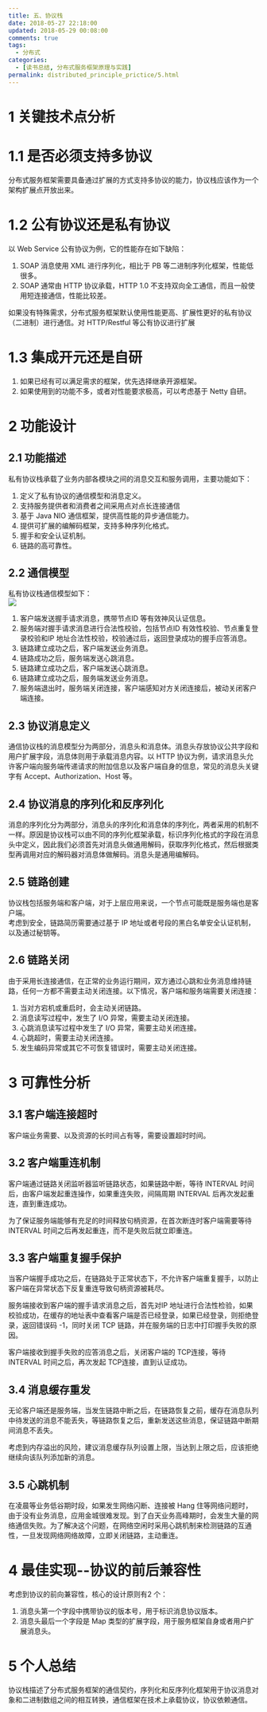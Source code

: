 ```yaml
---
title: 五、协议栈
date: 2018-05-27 22:18:00
updated: 2018-05-29 00:08:00
comments: true
tags:
  - 分布式
categories: 
  - [读书总结, 分布式服务框架原理与实践]
permalink: distributed_principle_prictice/5.html    
---
```


# 1 关键技术点分析

# 1.1 是否必须支持多协议

分布式服务框架需要具备通过扩展的方式支持多协议的能力，协议栈应该作为一个架构扩展点开放出来。

# 1.2 公有协议还是私有协议

以 Web Service 公有协议为例，它的性能存在如下缺陷：  
1. SOAP 消息使用 XML 进行序列化，相比于 PB 等二进制序列化框架，性能低很多。
2. SOAP 通常由 HTTP 协议承载，HTTP 1.0 不支持双向全工通信，而且一般使用短连接通信，性能比较差。

如果没有特殊需求，分布式服务框架默认使用性能更高、扩展性更好的私有协议（二进制）进行通信。对 HTTP/Restful 等公有协议进行扩展

# 1.3 集成开元还是自研

1. 如果已经有可以满足需求的框架，优先选择继承开源框架。
2. 如果使用到的功能不多，或者对性能要求极高，可以考虑基于 Netty 自研。

# 2 功能设计

## 2.1 功能描述

私有协议栈承载了业务内部各模块之间的消息交互和服务调用，主要功能如下：  
1. 定义了私有协议的通信模型和消息定义。
2. 支持服务提供者和消费者之间采用点对点长连接通信
3. 基于 Java NIO 通信框架，提供高性能的异步通信能力。
4. 提供可扩展的编解码框架，支持多种序列化格式。
5. 握手和安全认证机制。
6. 链路的高可靠性。

## 2.2 通信模型

私有协议栈通信模型如下：  
![][1]  
  
1. 客户端发送握手请求消息，携带节点ID 等有效神风认证信息。
2. 服务端对握手请求消息进行合法性校验，包括节点ID 有效性校验、节点重复登录校验和IP 地址合法性校验，校验通过后，返回登录成功的握手应答消息。
3. 链路建立成功之后，客户端发送业务消息。
4. 链路成功之后，服务端发送心跳消息。
5. 链路建立成功之后，客户端发送心跳消息。
6. 链路建立成功之后，服务端发送业务消息。
7. 服务端退出时，服务端关闭连接，客户端感知对方关闭连接后，被动关闭客户端连接。

## 2.3 协议消息定义

通信协议栈的消息模型分为两部分，消息头和消息体。消息头存放协议公共字段和用户扩展字段，消息体则用于承载消息内容。以 HTTP 协议为例，请求消息头允许客户端向服务端传递请求的附加信息以及客户端自身的信息，常见的消息头关键字有 Accept、Authorization、Host 等。

## 2.4 协议消息的序列化和反序列化

消息的序列化分为两部分，消息头的序列化和消息体的序列化，两者采用的机制不一样。原因是协议栈可以由不同的序列化框架承载，标识序列化格式的字段在消息头中定义，因此我们必须首先对消息头做通用解码，获取序列化格式，然后根据类型再调用对应的解码器对消息体做解码。消息头是通用编解码。

## 2.5 链路创建

协议栈包括服务端和客户端，对于上层应用来说，一个节点可能既是服务端也是客户端。  
考虑到安全，链路简历需要通过基于 IP 地址或者号段的黑白名单安全认证机制，以及通过秘钥等。

## 2.6 链路关闭

由于采用长连接通信，在正常的业务运行期间，双方通过心跳和业务消息维持链路，任何一方都不需要主动关闭连接。以下情况，客户端和服务端需要关闭连接：  
1. 当对方宕机或重启时，会主动关闭链路。
2. 消息读写过程中，发生了 I/O 异常，需要主动关闭连接。
3. 心跳消息读写过程中发生了 I/O 异常，需要主动关闭连接。
4. 心跳超时，需要主动关闭连接。
5. 发生编码异常或其它不可恢复错误时，需要主动关闭连接。

# 3 可靠性分析

## 3.1 客户端连接超时

客户端业务需要、以及资源的长时间占有等，需要设置超时时间。

## 3.2 客户端重连机制

客户端通过链路关闭监听器监听链路状态，如果链路中断，等待 INTERVAL 时间后，由客户端发起重连操作，如果重连失败，间隔周期 INTERVAL 后再次发起重连，直到重连成功。  
  
为了保证服务端能够有充足的时间释放句柄资源，在首次断连时客户端需要等待 INTERVAL 时间之后再发起重连，而不是失败后就立即重连。

## 3.3 客户端重复握手保护

当客户端握手成功之后，在链路处于正常状态下，不允许客户端重复握手，以防止客户端在异常状态下反复重连导致句柄资源被耗尽。  
  
服务端接收到客户端的握手请求消息之后，首先对IP 地址进行合法性检验，如果校验成功，在缓存的地址表中查看客户端是否已经登录，如果已经登录，则拒绝登录，返回错误码 -1，同时关闭 TCP 链路，并在服务端的日志中打印握手失败的原因。  
  
客户端接收到握手失败的应答消息之后，关闭客户端的 TCP连接，等待 INTERVAL 时间之后，再次发起 TCP连接，直到认证成功。

## 3.4 消息缓存重发

无论客户端还是服务端，当发生链路中断之后，在链路恢复之前，缓存在消息队列中待发送的消息不能丢失，等链路恢复之后，重新发送这些消息，保证链路中断期间消息不丢失。  
  
考虑到内存溢出的风险，建议消息缓存队列设置上限，当达到上限之后，应该拒绝继续向该队列添加新的消息。

## 3.5 心跳机制

在凌晨等业务低谷期时段，如果发生网络闪断、连接被 Hang 住等网络问题时，由于没有业务消息，应用金城很难发现。到了白天业务高峰期时，会发生大量的网络通信失败。为了解决这个问题，在网络空闲时采用心跳机制来检测链路的互通性，一旦发现网络网络故障，立即关闭链路，主动重连。

# 4 最佳实现--协议的前后兼容性

考虑到协议的前向兼容性，核心的设计原则有2 个：  
1. 消息头第一个字段中携带协议的版本号，用于标识消息协议版本。
2. 消息头最后一个字段是 Map 类型的扩展字段，用于服务框架自身或者用户扩展消息头。

# 5 个人总结

协议栈描述了分布式服务框架的通信契约，序列化和反序列化框架用于协议消息对象和二进制数组之间的相互转换，通信框架在技术上承载协议，协议依赖通信。

[1]:http://leran2deeplearnjavawebtech.oss-cn-beijing.aliyuncs.com/learn/distributed_principle_prictice/5_1.png